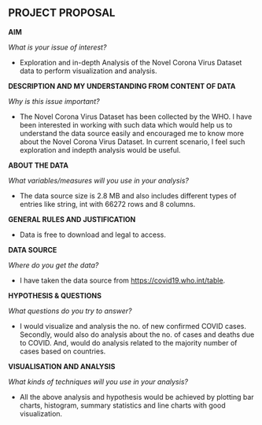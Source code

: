 ## **PROJECT PROPOSAL**

**AIM** 

*What is your issue of interest?*

- Exploration and in-depth Analysis of the Novel Corona Virus Dataset data to perform visualization and analysis.

**DESCRIPTION AND MY UNDERSTANDING FROM CONTENT OF DATA**

*Why is this issue important?*

- The Novel Corona Virus Dataset has been collected by the WHO.
I have been interested in working with such data which would help us to understand the data source easily and encouraged me to know more about the Novel Corona Virus Dataset. In current scenario, I feel such exploration and indepth analysis would be useful.

**ABOUT THE DATA**

*What variables/measures will you use in your analysis?*

- The data source size is 2.8 MB and also includes different types of entries like string, int with 66272 rows and 8 columns.

**GENERAL RULES AND JUSTIFICATION**

- Data is free to download and legal to access.

**DATA SOURCE**

*Where do you get the data?*

- I have taken the data source from  https://covid19.who.int/table.

**HYPOTHESIS & QUESTIONS**

*What questions do you try to answer?*

- I would visualize and analysis the no. of new confirmed COVID cases.
Secondly, would also do analysis about the no. of cases and deaths due to COVID.
And, would do analysis related to the majority number of cases based on countries.

**VISUALISATION AND ANALYSIS**

*What kinds of techniques will you use in your analysis?*

- All the above analysis and hypothesis would be achieved by plotting bar charts, histogram, summary statistics and line charts with good visualization.




